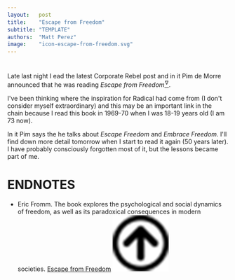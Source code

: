 ```yaml
---
layout:   post
title:    "Escape from Freedom"
subtitle: "TEMPLATE"
authors:  "Matt Perez"
image:    "icon-escape-from-freedom.svg"
---
```


<div style='display:none; '>
 <p>A book by Eric Fromm that explores the psychological and social dynamics of freedom. The book was published in 1941, the reminder came from Pim de Morre, Corporate Rebels.</p>
</div>

<h1></h1>
 <p>Late last night I ead the latest Corporate Rebel post and in it Pim de Morre announced that he was reading <em>Escape from Freedom</em><a href='#en01'><sup id='bm01'>&hairsp;&nabla;&hairsp;</sup></a>.</p>
 <p>I&#39;ve been thinking where the inspiration for Radical had come from (I don&#39;t consider myself extraordinary) and this may be an important link in the chain because I read this book in 1969-70 when I was 18-19 years old (I am 73 now).</p>
 <p>In it Pim says the he talks about <em>Escape Freedom</em> and <em>Embrace Freedom</em>. I'll find down more detail tomorrow when I start to read it again (50 years later). I have probably consciously forgotten most of it, but the lessons became part of me.</p>

<h1 class="_section">ENDNOTES</h1>
 <ul>
  <li id="en01">
   <p class="_list-item">
    Eric Fromm.
    The book explores the psychological and social dynamics of freedom, as well as its paradoxical consequences in modern societies.
    <a href="https://www.amazon.com/Escape-Freedom-Erich-Fromm/dp/0805031499" target="_blank">Escape from Freedom</a>
    <a class="_uparrow" href="#bm01"><img src="/assets/img/arrow-up-icon.png"></a>
   </p>
  </li>
 </ul>